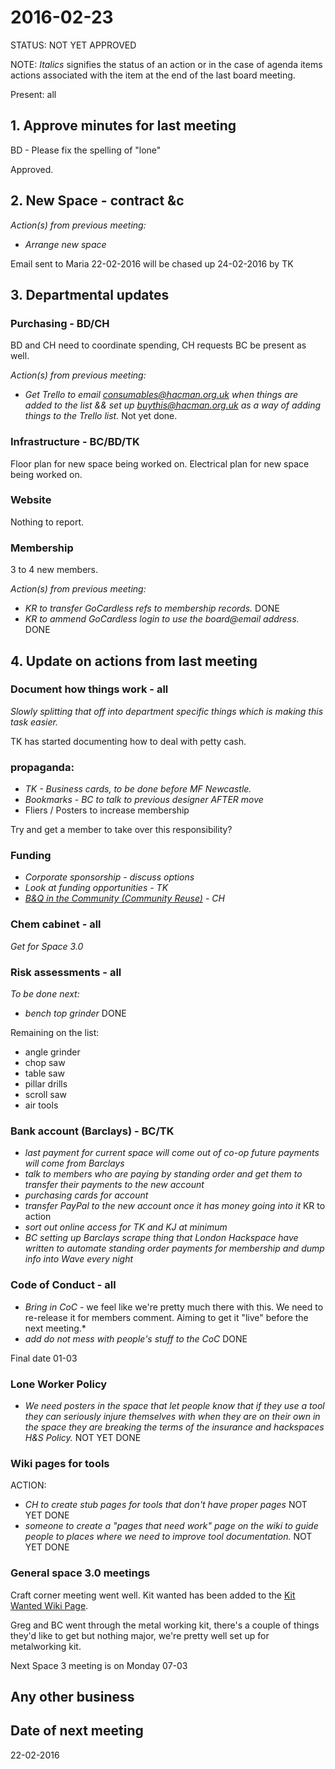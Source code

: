 # 2016-02-23

STATUS: NOT YET APPROVED

NOTE: *Italics* signifies the status of an action or in the case of agenda items actions associated with the item at the end of the last board meeting.

Present: all

## 1. Approve minutes for last meeting

BD - Please fix the spelling of "lone"

Approved.

## 2. New Space - contract &c

*Action(s) from previous meeting:*

- *Arrange new space*

Email sent to Maria 22-02-2016 will be chased up 24-02-2016 by TK

## 3. Departmental updates

### Purchasing - BD/CH

BD and CH need to coordinate spending, CH requests BC be present as well.

*Action(s) from previous meeting:*

- *Get Trello to email consumables@hacman.org.uk when things are added to the list && set up buythis@hacman.org.uk as a way of adding things to the Trello list.* Not yet done.

### Infrastructure - BC/BD/TK

Floor plan for new space being worked on.
Electrical plan for new space being worked on.

### Website

Nothing to report.

### Membership

3 to 4 new members.

*Action(s) from previous meeting:*

- *KR to transfer GoCardless refs to membership records.* DONE
- *KR to ammend GoCardless login to use the board@email address.* DONE

## 4. Update on actions from last meeting

### Document how things work - all

*Slowly splitting that off into department specific things which is making this task easier.*

TK has started documenting how to deal with petty cash.

### propaganda:

- *TK - Business cards, to be done before MF Newcastle.*
- *Bookmarks - BC to talk to previous designer AFTER move*
- Fliers / Posters to increase membership

Try and get a member to take over this responsibility?

### Funding
- *Corporate sponsorship - discuss options*
- *Look at funding opportunities - TK*
- *[B&Q in the Community (Community Reuse)](http://www.diy.com/corporate/community/) - CH*

### Chem cabinet - all

*Get for Space 3.0*

### Risk assessments - all

*To be done next:*

- *bench top grinder* DONE

Remaining on the list:
- angle grinder
- chop saw
- table saw
- pillar drills
- scroll saw
- air tools

### Bank account (Barclays) - BC/TK

- *last payment for current space will come out of co-op future payments will come from Barclays*
- *talk to members who are paying by standing order and get them to transfer their payments to the new account*
- *purchasing cards for account*
- *transfer PayPal to the new account once it has money going into it* KR to action
- *sort out online access for TK and KJ at minimum*
- *BC setting up Barclays scrape thing that London Hackspace have written to automate standing order payments for membership and dump info into Wave every night*

### Code of Conduct - all

- *Bring in CoC* - we feel like we're pretty much there with this. We need to re-release it for members comment. Aiming to get it "live" before the next meeting.*
- *add do not mess with people's stuff to the CoC* DONE

Final date 01-03


### Lone Worker Policy

- *We need posters in the space that let people know that if they use a tool they can seriously injure themselves with when they are on their own in the space they are breaking the terms of the insurance and hackspaces H&S Policy.* NOT YET DONE

### Wiki pages for tools

ACTION:

- *CH to create stub pages for tools that don't have proper pages* NOT YET DONE
- *someone to create a "pages that need work" page on the wiki to guide people to places where we need to improve tool documentation.* NOT YET DONE

### General space 3.0 meetings

Craft corner meeting went well.
Kit wanted has been added to the [Kit Wanted Wiki Page](http://wiki.hacman.org.uk/Tools_Wishlist).

Greg and BC went through the metal working kit, there's a couple of things they'd like to get but nothing major, we're pretty well set up for metalworking kit.

Next Space 3 meeting is on Monday 07-03

## Any other business

## Date of next meeting
22-02-2016
